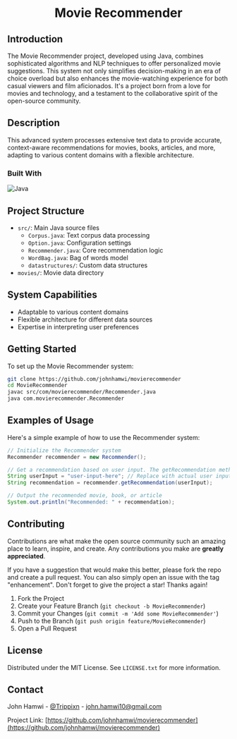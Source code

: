 <!-- HEADER: Title of the project -->
<h1 align="center">Movie Recommender</h1>

<!-- INTRODUCTION: Brief introduction about the project, its inspiration, and purpose -->
## Introduction
The Movie Recommender project, developed using Java, combines sophisticated algorithms and NLP techniques to offer personalized movie suggestions. This system not only simplifies decision-making in an era of choice overload but also enhances the movie-watching experience for both casual viewers and film aficionados. It's a project born from a love for movies and technology, and a testament to the collaborative spirit of the open-source community.

<!-- DESCRIPTION: Detailed description of the project, its features, and functionalities -->
## Description
This advanced system processes extensive text data to provide accurate, context-aware recommendations for movies, books, articles, and more, adapting to various content domains with a flexible architecture.

<!-- BUILT WITH: Technologies and tools used in the project -->
### Built With
![Java](https://img.shields.io/badge/java-%23ED8B00.svg?style=for-the-badge&logo=openjdk&logoColor=white)

<!-- PROJECT STRUCTURE: Overview of the project's structure and main components -->
## Project Structure
- `src/`: Main Java source files
  - `Corpus.java`: Text corpus data processing
  - `Option.java`: Configuration settings
  - `Recommender.java`: Core recommendation logic
  - `WordBag.java`: Bag of words model
  - `datastructures/`: Custom data structures
- `movies/`: Movie data directory

<!-- SYSTEM CAPABILITIES: A list of features and capabilities of the project -->
## System Capabilities
- Adaptable to various content domains
- Flexible architecture for different data sources
- Expertise in interpreting user preferences

<!-- GETTING STARTED: Instructions on setting up and starting the project -->
## Getting Started
To set up the Movie Recommender system:
```bash
git clone https://github.com/johnhamwi/movierecommender
cd MovieRecommender
javac src/com/movierecommender/Recommender.java
java com.movierecommender.Recommender

```

<!-- EXAMPLES OF USAGE: Examples showing how to use the project -->
## Examples of Usage
Here's a simple example of how to use the Recommender system:

```java
// Initialize the Recommender system
Recommender recommender = new Recommender();

// Get a recommendation based on user input. The getRecommendation method analyzes the input and returns a personalized recommendation.
String userInput = "user-input-here"; // Replace with actual user input
String recommendation = recommender.getRecommendation(userInput);

// Output the recommended movie, book, or article
System.out.println("Recommended: " + recommendation);
```

<!-- CONTRIBUTING: Guidelines for contributing to the project -->
## Contributing
Contributions are what make the open source community such an amazing place to learn, inspire, and create. Any contributions you make are **greatly appreciated**.

If you have a suggestion that would make this better, please fork the repo and create a pull request. You can also simply open an issue with the tag "enhancement".
Don't forget to give the project a star! Thanks again!

1. Fork the Project
2. Create your Feature Branch (`git checkout -b MovieRecommender`)
3. Commit your Changes (`git commit -m 'Add some MovieRecommender'`)
4. Push to the Branch (`git push origin feature/MovieRecommender`)
5. Open a Pull Request
   
<!-- LICENSE: Information about the project's license -->
## License
Distributed under the MIT License. See `LICENSE.txt` for more information.

<!-- CONTACT: Contact information for the project maintainer -->
## Contact
John Hamwi - [@Trippixn](https://twitter.com/trippixn) - john.hamwi10@gmail.com

Project Link: [https://github.com/johnhamwi/movierecommender](https://github.com/johnhamwi/movierecommender)
